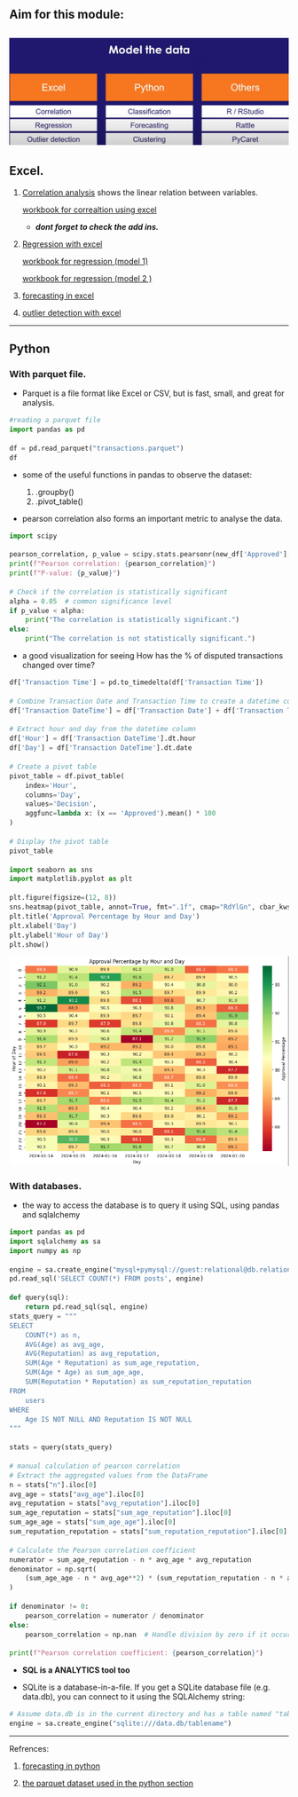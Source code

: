 ## Aim for this module: 
![modeling the data](image.png)
---

## Excel.
1. [Correlation analysis](https://www.youtube.com/watch?v=lXHCyhO7DmY) shows the linear relation between variables.

    [workbook for correaltion using excel](https://docs.google.com/spreadsheets/d/1_vQF2i5ubKmHQMBqoTwsu6AlevWsQtTD/view#gid=790744269)

    - ***dont forget to check the add ins.***

2. [Regression with excel](https://www.youtube.com/watch?v=AERQBMIHwXA)

    [workbook for regression (model 1)](https://docs.google.com/spreadsheets/d/1YZLb9ozhmc-8KQ7EaaTgs57QT6dHju5u/view#gid=242862119)
    
    [workbook for regression (model 2 )](https://docs.google.com/spreadsheets/d/1KAolaOQC-P_6gXaw3jgUc7GWKAHfOrsi/view#gid=824457557)

3. [forecasting in excel](https://www.youtube.com/watch?v=QrTimmxwZw4)

4. [outlier detection with excel](https://www.youtube.com/watch?v=sUTJb0F9eBw)
---

## Python
### With parquet file.
- Parquet is a file format like Excel or CSV, but is fast, small, and great for analysis. 
```python
#reading a parquet file
import pandas as pd

df = pd.read_parquet("transactions.parquet")
df
```
- some of the useful functions in pandas to observe the dataset:
    1. .groupby()
    2. .pivot_table()

- pearson correlation also forms an important metric to analyse the data.
```python
import scipy 

pearson_correlation, p_value = scipy.stats.pearsonr(new_df['Approved'], new_df['Amount'])
print(f"Pearson correlation: {pearson_correlation}")
print(f"P-value: {p_value}")

# Check if the correlation is statistically significant
alpha = 0.05  # common significance level
if p_value < alpha:
    print("The correlation is statistically significant.")
else:
    print("The correlation is not statistically significant.")
```
- a good visualization for seeing How has the % of disputed transactions changed over time?
```python
df['Transaction Time'] = pd.to_timedelta(df['Transaction Time'])

# Combine Transaction Date and Transaction Time to create a datetime column
df['Transaction DateTime'] = df['Transaction Date'] + df['Transaction Time']

# Extract hour and day from the datetime column
df['Hour'] = df['Transaction DateTime'].dt.hour
df['Day'] = df['Transaction DateTime'].dt.date

# Create a pivot table
pivot_table = df.pivot_table(
    index='Hour',
    columns='Day',
    values='Decision',
    aggfunc=lambda x: (x == 'Approved').mean() * 100
)

# Display the pivot table
pivot_table

import seaborn as sns
import matplotlib.pyplot as plt

plt.figure(figsize=(12, 8))
sns.heatmap(pivot_table, annot=True, fmt=".1f", cmap="RdYlGn", cbar_kws={'label': 'Approval Percentage'})
plt.title('Approval Percentage by Hour and Day')
plt.xlabel('Day')
plt.ylabel('Hour of Day')
plt.show()
```
![the heatmap of correlation](image-1.png)

### With databases.

- the way to access the database is to query it using SQL, using pandas and sqlalchemy
```python
import pandas as pd
import sqlalchemy as sa
import numpy as np

engine = sa.create_engine("mysql+pymysql://guest:relational@db.relational-data.org/stats")
pd.read_sql('SELECT COUNT(*) FROM posts', engine)

def query(sql):
    return pd.read_sql(sql, engine)
stats_query = """
SELECT
    COUNT(*) as n,
    AVG(Age) as avg_age,
    AVG(Reputation) as avg_reputation,
    SUM(Age * Reputation) as sum_age_reputation,
    SUM(Age * Age) as sum_age_age,
    SUM(Reputation * Reputation) as sum_reputation_reputation
FROM
    users
WHERE
    Age IS NOT NULL AND Reputation IS NOT NULL
"""

stats = query(stats_query)

# manual calculation of pearson correlation
# Extract the aggregated values from the DataFrame
n = stats["n"].iloc[0]
avg_age = stats["avg_age"].iloc[0]
avg_reputation = stats["avg_reputation"].iloc[0]
sum_age_reputation = stats["sum_age_reputation"].iloc[0]
sum_age_age = stats["sum_age_age"].iloc[0]
sum_reputation_reputation = stats["sum_reputation_reputation"].iloc[0]

# Calculate the Pearson correlation coefficient
numerator = sum_age_reputation - n * avg_age * avg_reputation
denominator = np.sqrt(
    (sum_age_age - n * avg_age**2) * (sum_reputation_reputation - n * avg_reputation**2)
)

if denominator != 0:
    pearson_correlation = numerator / denominator
else:
    pearson_correlation = np.nan  # Handle division by zero if it occurs

print(f"Pearson correlation coefficient: {pearson_correlation}")
```

- **SQL is a ANALYTICS tool too**

- SQLite is a database-in-a-file. If you get a SQLite database file (e.g. data.db), you can connect to it using the SQLAlchemy string:
```python
# Assume data.db is in the current directory and has a table named "tablename"
engine = sa.create_engine("sqlite:///data.db/tablename")
```
---

Refrences:
1. [forecasting in python](https://youtu.be/aedA2javxvE?si=lroTS8CKSInEAARg)

2. [the parquet dataset used in the python section](https://drive.google.com/file/d/1XGvuFjoTwlybkw0cc9u34horMF9vMhrB/view)